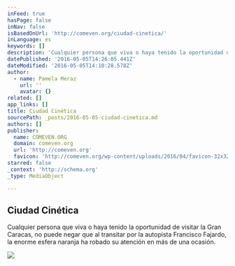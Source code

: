 ```yaml
---
inFeed: true
hasPage: false
inNav: false
isBasedOnUrl: 'http://comeven.org/ciudad-cinetica/'
inLanguage: es
keywords: []
description: 'Cualquier persona que viva o haya tenido la oportunidad de visitar la Gran Caracas, no puede negar que al transitar por la autopista Francisco Fajardo, la enorme esfera naranja ha robado su atención en más de una ocasión.'
datePublished: '2016-05-05T14:26:05.441Z'
dateModified: '2016-05-05T14:10:28.578Z'
author:
  - name: Pamela Meraz
    url: ''
    avatar: {}
related: []
app_links: []
title: Ciudad Cinética
sourcePath: _posts/2016-05-05-ciudad-cinetica.md
authors: []
publisher:
  name: COMEVEN.ORG
  domain: comeven.org
  url: 'http://comeven.org'
  favicon: 'http://comeven.org/wp-content/uploads/2016/04/favicon-32x32.png'
starred: false
_context: 'http://schema.org'
_type: MediaObject

---
```

<article style=""><h1>Ciudad Cinética</h1><p>Cualquier persona que viva o haya tenido la oportunidad de visitar la Gran Caracas, no puede negar que al transitar por la autopista Francisco Fajardo, la enorme esfera naranja ha robado su atención en más de una ocasión.</p><img src="https://s3-us-west-2.amazonaws.com/the-grid-img/p/27aeb88cc70198bb213a08e136c8c563c441ba9f.jpg" /></article>